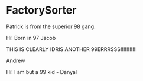 # FactorySorter


Patrick is from the superior 98 gang.

Hi! Born in 97 Jacob


THIS IS CLEARLY IDRIS ANOTHER 99ERRRSSS!!!!!!!!!!!

Andrew

Hi! I am but a 99 kid - Danyal



